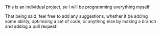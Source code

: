 This is an individual project, so I will be programming everything myself.

That being said, feel free to add any suggestions, whether it be adding some ability, optimising a set of code, or anything else by making a branch and adding a pull request!
